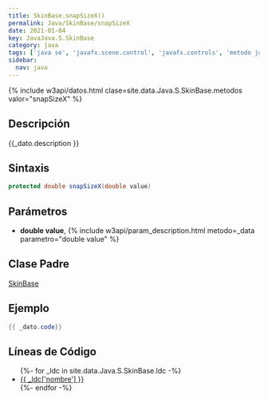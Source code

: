 ```yaml
---
title: SkinBase.snapSizeX()
permalink: Java/SkinBase/snapSizeX
date: 2021-01-04
key: JavaJava.S.SkinBase
category: java
tags: ['java se', 'javafx.scene.control', 'javafx.controls', 'metodo java', 'JavaFX 8.0']
sidebar: 
  nav: java
---
```


{% include w3api/datos.html clase=site.data.Java.S.SkinBase.metodos valor="snapSizeX" %}

## Descripción
{{_dato.description }}

## Sintaxis
~~~java
protected double snapSizeX(double value)
~~~

## Parámetros
* **double value**,  {% include w3api/param_description.html metodo=_data parametro="double value" %}

## Clase Padre
[SkinBase](/Java/SkinBase/)

## Ejemplo
~~~java
{{ _dato.code}}
~~~

## Líneas de Código
<ul>
{%- for _ldc in site.data.Java.S.SkinBase.ldc -%}
   <li>
       <a href="{{_ldc['url'] }}">{{ _ldc['nombre'] }}</a>
   </li>
{%- endfor -%}
</ul>
